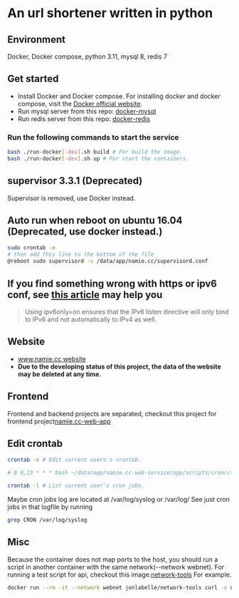 # An url shortener written in python

## Environment

Docker, Docker compose, python 3.11, mysql 8, redis 7

## Get started

* Install Docker and Docker compose. For installing docker and docker compose, visit the [Docker official website](https://docs.docker.com/install/).
* Run mysql server from this repo: [docker-mysql](https://github.com/JamaisMagic/docker-mysql)
* Run redis server from this repo: [docker-redis](https://github.com/JamaisMagic/docker-redis)

### Run the following commands to start the service

```bash
bash ./run-docker[-dev].sh build # For build the image.
bash ./run-docker[-dev].sh up # For start the containers.
```

## supervisor 3.3.1 (Deprecated)

Supervisor is removed, use Docker instead.

## Auto run when reboot on ubuntu 16.04 (Deprecated, use docker instead.)

```bash
sudo crontab -e
# then add this line to the bottom of the file
@reboot sudo supervisord -c /data/app/namie.cc/supervisord.conf
```

## If you find something wrong with https or ipv6 conf, see [this article](https://chrisjean.com/fix-nginx-emerg-bind-to-80-failed-98-address-already-in-use/) may help you

> Using ipv6only=on ensures that the IPv6 listen directive will only bind to IPv6 and not automatically to IPv4 as well.

## Website

* [www.namie.cc website](https://www.namie.cc/ "www.namie.cc website")
* **Due to the developing status of this project, the data of the website may be deleted at any time.**

## Frontend

Frontend and backend projects are separated, checkout this project for frontend project[namie.cc-web-app](https://github.com/JamaisMagic/namie.cc-web-app)

## Edit crontab

```bash
crontab -e # Edit current users's crontab.

# 0 0,13 * * * bash ~/data/app/namie.cc-web-service/app/scripts/cron/clear-url-data.sh

crontab -l # List current user's cron jobs.
```

Maybe cron jobs log are located at /var/log/syslog or /var/log/
See just cron jobs in that logfile by running

```bash
grep CRON /var/log/syslog
```

## Misc

Because the container does not map ports to the host, you should run a script in another container with the same network(--network webnet).
For running a test script for api, checkout this image:[network-tools](https://hub.docker.com/r/jonlabelle/network-tools)
For example.

```bash
docker run --rm -it --network webnet jonlabelle/network-tools curl -v namie_cc_web_service:8010
```
